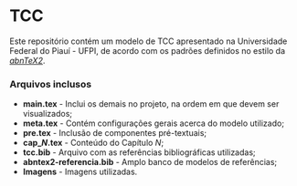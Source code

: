 # TCC

Este repositório contém um modelo de TCC apresentado na Universidade Federal do Piauí - UFPI, de acordo com os padrões definidos no estilo da [*abnTeX2*](http://www.abntex.net.br/).

### Arquivos inclusos

- **main.tex** - Inclui os demais no projeto, na ordem em que devem ser visualizados;
- **meta.tex** - Contém configurações gerais acerca do modelo utilizado;
- **pre.tex** - Inclusão de componentes pré-textuais;
- **cap_*N*.tex** - Conteúdo do Capítulo *N*;
- **tcc.bib** - Arquivo com as referências bibliográficas utilizadas;
- **abntex2-referencia.bib** - Amplo banco de modelos de referências;
- **Imagens** - Imagens utilizadas.

